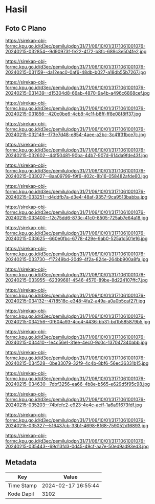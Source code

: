 # Hasil

## Foto C Plano

https://sirekap-obj-formc.kpu.go.id/d3ec/pemilu/pdpr/31/71/06/10/01/3171061001076-20240215-032854--9d90973f-fe22-4f72-b8fc-689c3e504fe2.jpg

https://sirekap-obj-formc.kpu.go.id/d3ec/pemilu/pdpr/31/71/06/10/01/3171061001076-20240215-031159--da12eac0-0af6-48db-b027-a18db55b7267.jpg

https://sirekap-obj-formc.kpu.go.id/d3ec/pemilu/pdpr/31/71/06/10/01/3171061001076-20240215-031439--d15304d8-66ab-4870-9a4b-a496c6868cef.jpg

https://sirekap-obj-formc.kpu.go.id/d3ec/pemilu/pdpr/31/71/06/10/01/3171061001076-20240215-031856--420c0be6-4cb8-4c1f-b8ff-ff8e08f8ff37.jpg

https://sirekap-obj-formc.kpu.go.id/d3ec/pemilu/pdpr/31/71/06/10/01/3171061001076-20240215-032149--f73e7d48-e854-4aee-a2bc-3c41f31bce7c.jpg

https://sirekap-obj-formc.kpu.go.id/d3ec/pemilu/pdpr/31/71/06/10/01/3171061001076-20240215-032602--44f50481-90ba-44b7-907d-614da9fde43f.jpg

https://sirekap-obj-formc.kpu.go.id/d3ec/pemilu/pdpr/31/71/06/10/01/3171061001076-20240215-033027--8aa09799-f9f6-402c-8b16-058482afde60.jpg

https://sirekap-obj-formc.kpu.go.id/d3ec/pemilu/pdpr/31/71/06/10/01/3171061001076-20240215-033251--d4ddfb7a-d3e4-48af-9357-9ca9513babba.jpg

https://sirekap-obj-formc.kpu.go.id/d3ec/pemilu/pdpr/31/71/06/10/01/3171061001076-20240215-033400--12c75dd6-873c-41c0-8505-725ab7e64a18.jpg

https://sirekap-obj-formc.kpu.go.id/d3ec/pemilu/pdpr/31/71/06/10/01/3171061001076-20240215-033625--660e0fbc-6778-429e-9ab0-525a1c501e16.jpg

https://sirekap-obj-formc.kpu.go.id/d3ec/pemilu/pdpr/31/71/06/10/01/3171061001076-20240215-033730--f17249bd-20d9-4f2a-824e-264bb900a8fa.jpg

https://sirekap-obj-formc.kpu.go.id/d3ec/pemilu/pdpr/31/71/06/10/01/3171061001076-20240215-033955--62399681-4546-4570-89be-8d224107ffc7.jpg

https://sirekap-obj-formc.kpu.go.id/d3ec/pemilu/pdpr/31/71/06/10/01/3171061001076-20240215-034132--47f8518c-e348-4fa2-a49a-a0a0b5caf27f.jpg

https://sirekap-obj-formc.kpu.go.id/d3ec/pemilu/pdpr/31/71/06/10/01/3171061001076-20240215-034256--0f604a93-4cc4-4436-bb31-bd1b585879b5.jpg

https://sirekap-obj-formc.kpu.go.id/d3ec/pemilu/pdpr/31/71/06/10/01/3171061001076-20240215-034410--1e4c56e1-31ee-4ec0-9c0c-137047340abb.jpg

https://sirekap-obj-formc.kpu.go.id/d3ec/pemilu/pdpr/31/71/06/10/01/3171061001076-20240215-034528--0be33079-32f9-4c4b-8bf6-56ec36331b15.jpg

https://sirekap-obj-formc.kpu.go.id/d3ec/pemilu/pdpr/31/71/06/10/01/3171061001076-20240215-034630--7dbf3256-ea66-4b8e-b565-e629d5f95c98.jpg

https://sirekap-obj-formc.kpu.go.id/d3ec/pemilu/pdpr/31/71/06/10/01/3171061001076-20240215-035203--74bfcfc2-e923-4e4c-acff-1a6a91673fdf.jpg

https://sirekap-obj-formc.kpu.go.id/d3ec/pemilu/pdpr/31/71/06/10/01/3171061001076-20240215-035327--516437cb-33b1-4698-8f68-759052d16893.jpg

https://sirekap-obj-formc.kpu.go.id/d3ec/pemilu/pdpr/31/71/06/10/01/3171061001076-20240215-035443--69d13fd3-0d45-49cf-aa7e-50ed9ad93ed3.jpg


## Metadata

| Key        | Value               |
| ---------- | ------------------- |
| Time Stamp | 2024-02-17 16:55:44 |
| Kode Dapil | 3102                |



